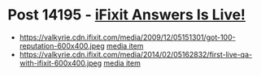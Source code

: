 # Post 14195 - [iFixit Answers Is Live!](https://www.ifixit.com/News/14195/ifixit-answers-is-live)

- https://valkyrie.cdn.ifixit.com/media/2009/12/05151301/got-100-reputation-600x400.jpeg [media item](media-28588.md)
- https://valkyrie.cdn.ifixit.com/media/2014/02/05162832/first-live-qa-with-ifixit-600x400.jpeg [media item](media-28046.md)